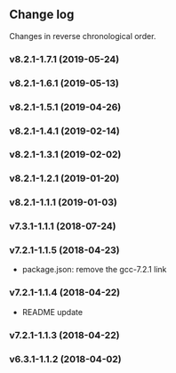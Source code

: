 ## Change log

Changes in reverse chronological order.

### v8.2.1-1.7.1 (2019-05-24)

### v8.2.1-1.6.1 (2019-05-13)

### v8.2.1-1.5.1 (2019-04-26)

### v8.2.1-1.4.1 (2019-02-14)

### v8.2.1-1.3.1 (2019-02-02)

### v8.2.1-1.2.1 (2019-01-20)

### v8.2.1-1.1.1 (2019-01-03)

### v7.3.1-1.1.1 (2018-07-24)

### v7.2.1-1.1.5 (2018-04-23)

- package.json: remove the gcc-7.2.1 link

### v7.2.1-1.1.4 (2018-04-22)

- README update

### v7.2.1-1.1.3 (2018-04-22)

### v6.3.1-1.1.2 (2018-04-02)


